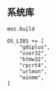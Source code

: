 
## 系统库

`moz.build`
```build
OS_LIBS += [
    "gdiplus",
    "user32",
    "ktmw32",
    "rpcrt4",
    "urlmon",
    "winmm",
]
```
